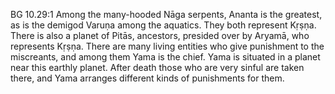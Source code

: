 BG 10.29:1	Among the many-hooded Nāga serpents, Ananta is the greatest, as is the demigod Varuṇa among the aquatics. They both represent Kṛṣṇa. There is also a planet of Pitās, ancestors, presided over by Aryamā, who represents Kṛṣṇa. There are many living entities who give punishment to the miscreants, and among them Yama is the chief. Yama is situated in a planet near this earthly planet. After death those who are very sinful are taken there, and Yama arranges different kinds of punishments for them.